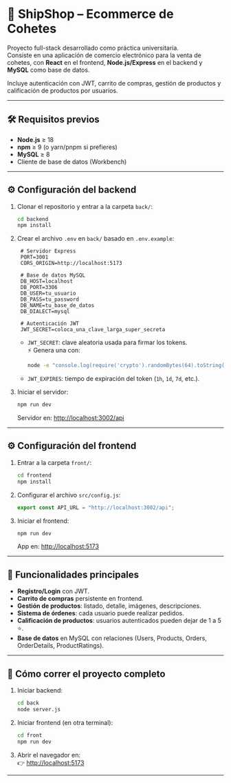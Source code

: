 # 🚀 ShipShop – Ecommerce de Cohetes

Proyecto full-stack desarrollado como práctica universitaria.  
Consiste en una aplicación de comercio electrónico para la venta de cohetes, con **React** en el frontend, **Node.js/Express** en el backend y **MySQL** como base de datos.

Incluye autenticación con JWT, carrito de compras, gestión de productos y calificación de productos por usuarios.

---

## 🛠️ Requisitos previos

- **Node.js** ≥ 18
- **npm** ≥ 9 (o yarn/pnpm si prefieres)
- **MySQL** ≥ 8
- Cliente de base de datos (Workbench)

---

## ⚙️ Configuración del backend

1. Clonar el repositorio y entrar a la carpeta `back/`:

   ```bash
   cd backend
   npm install
   ```

2. Crear el archivo `.env` en `back/` basado en `.env.example`:

   ```env
    # Servidor Express
    PORT=3001
    CORS_ORIGIN=http://localhost:5173

    # Base de datos MySQL
    DB_HOST=localhost
    DB_PORT=3306
    DB_USER=tu_usuario
    DB_PASS=tu_password
    DB_NAME=tu_base_de_datos
    DB_DIALECT=mysql

    # Autenticación JWT
    JWT_SECRET=coloca_una_clave_larga_super_secreta

   ```

   - `JWT_SECRET`: clave aleatoria usada para firmar los tokens.  
     ⚡ Genera una con:
     ```bash
     node -e "console.log(require('crypto').randomBytes(64).toString('hex'))"
     ```
   - `JWT_EXPIRES`: tiempo de expiración del token (`1h`, `1d`, `7d`, etc.).

3. Iniciar el servidor:
   ```bash
   npm run dev
   ```
   Servidor en: [http://localhost:3002/api](http://localhost:3002/api)

---

## ⚙️ Configuración del frontend

1. Entrar a la carpeta `front/`:

   ```bash
   cd frontend
   npm install
   ```

2. Configurar el archivo `src/config.js`:

   ```js
   export const API_URL = "http://localhost:3002/api";
   ```

3. Iniciar el frontend:
   ```bash
   npm run dev
   ```
   App en: [http://localhost:5173](http://localhost:5173)

---

## 🧩 Funcionalidades principales

- **Registro/Login** con JWT.
- **Carrito de compras** persistente en frontend.
- **Gestión de productos**: listado, detalle, imágenes, descripciones.
- **Sistema de órdenes**: cada usuario puede realizar pedidos.
- **Calificación de productos**: usuarios autenticados pueden dejar de 1 a 5 ⭐.
- **Base de datos** en MySQL con relaciones (Users, Products, Orders, OrderDetails, ProductRatings).

---

## 🚀 Cómo correr el proyecto completo

1. Iniciar backend:
   ```bash
   cd back
   node server.js
   ```
2. Iniciar frontend (en otra terminal):
   ```bash
   cd front
   npm run dev
   ```
3. Abrir el navegador en:  
   👉 [http://localhost:5173](http://localhost:5173)

---
